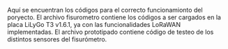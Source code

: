 Aquí se encuentran los códigos para el correcto funcionamionto del poryecto. 
El archivo fisurometro contiene los códigos a ser cargados en la placa LiLyGo T3 v1.6.1, ya con las funcionalidades LoRaWAN implementadas.
El archivo prototipado contiene código de testeo de los distintos sensores del fisurómetro.
